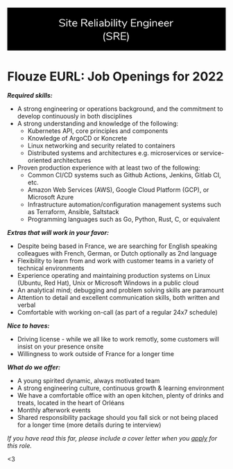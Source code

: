![Join Us](/assets/opportunities.png)

# Flouze EURL: Job Openings for 2022

***Required skills:***

- A strong engineering or operations background, and the commitment to develop continuously in both disciplines
- A strong understanding and knowledge of the following: 
    * Kubernetes API, core principles and components
    * Knowledge of ArgoCD or Koncrete
    * Linux networking and security related to containers
    * Distributed systems and architectures e.g. microservices or service-oriented architectures
- Proven production experience with at least two of the following:
    * Common CI/CD systems such as Github Actions, Jenkins, Gitlab CI, etc.
    * Amazon Web Services (AWS), Google Cloud Platform (GCP), or Microsoft Azure
    * Infrastructure automation/configuration management systems such as Terraform, Ansible, Saltstack
    * Programming languages such as Go, Python, Rust, C, or equivalent

***Extras that will work in your favor:***
- Despite being based in France, we are searching for English speaking colleagues with French, German, or Dutch optionally as 2nd language
- Flexibility to learn from and work with customer teams in a variety of technical environments 
- Experience operating and maintaining production systems on Linux (Ubuntu, Red Hat), Unix or Microsoft Windows in a public cloud
- An analytical mind; debugging and problem solving skills are paramount
- Attention to detail and excellent communication skills, both written and verbal
- Comfortable with working on-call (as part of a regular 24x7 schedule)

***Nice to haves:***
- Driving license - while we all like to work remotly, some customers will insist on your presence onsite
- Willingness to work outside of France for a longer time

***What do we offer:***
- A young spirited dynamic, always motivated team
- A strong engineering culture, continuous growth & learning environment
- We have a comfortable office with an open kitchen, plenty of drinks and treats, located in the heart of Orléans
- Monthly afterwork events
- Shared responsibility package should you fall sick or not being placed for a longer time (more details during te interview)

*If you have read this far, please include a cover letter when you [apply](flouze-eurl@pm.me) for this role.*

<3
